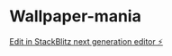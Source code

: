 # Wallpaper-mania

[Edit in StackBlitz next generation editor ⚡️](https://stackblitz.com/~/github.com/mymes1/Wallpaper-mania)